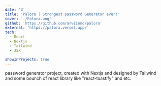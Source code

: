 ```yaml
---
date: '3'
title: 'Palora | Strongest password Generator ever!'
cover: './Palora.png'
github: 'https://github.com/arviinmo/palora'
external: 'https://palora.vercel.app/'
tech:
  - React
  - Nextjs
  - Tailwind
  - JSX

showInProjects: true
---
```


password generator project, created with Nextjs and designed by Tailwind and some bounch of react library like "react-toastify" and etc.
